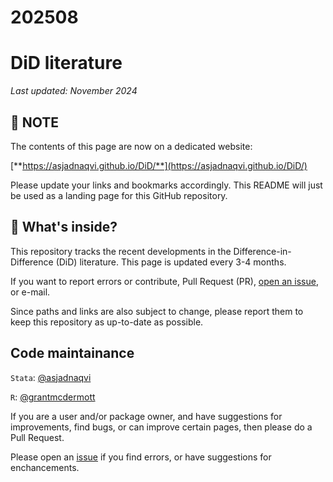 
# 202508

# DiD literature

*Last updated: November 2024*

## :dart: NOTE

The contents of this page are now on a dedicated website:

[**https://asjadnaqvi.github.io/DiD/**](https://asjadnaqvi.github.io/DiD/) 

Please update your links and bookmarks accordingly. This README will just be used as a landing page for this GitHub repository.

## :bookmark_tabs: What's inside?
This repository tracks the recent developments in the Difference-in-Difference (DiD) literature. This page is updated every 3-4 months.

If you want to report errors or contribute, Pull Request (PR), [open an issue](https://github.com/AsjadNaqvi/DiD/issues), or e-mail. 

Since paths and links are also subject to change, please report them to keep this repository as up-to-date as possible.


## Code maintainance

`Stata`: [@asjadnaqvi](https://github.com/asjadnaqvi)

`R`: [@grantmcdermott](https://github.com/grantmcdermott)

If you are a user and/or package owner, and have suggestions for improvements, find bugs, or can improve certain pages, then please do a Pull Request.

Please open an [issue](https://github.com/asjadnaqvi/DiD/issues) if you find errors, or have suggestions for enchancements.


